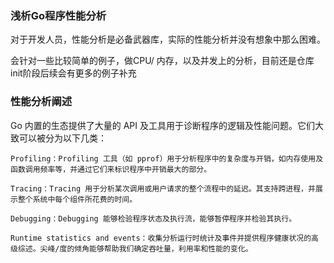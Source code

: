 ### 浅析Go程序性能分析

对于开发人员，性能分析是必备武器库，实际的性能分析并没有想象中那么困难。

会针对一些比较简单的例子，做CPU/ 内存，以及并发上的分析，目前还是仓库init阶段后续会有更多的例子补充

### 性能分析阐述

Go 内置的生态提供了大量的 API 及工具用于诊断程序的逻辑及性能问题。它们大致可以被分为以下几类：

```
Profiling：Profiling 工具（如 pprof）用于分析程序中的复杂度与开销，如内存使用及函数调用频率等，并通过它们来标识程序中开销最大的部分。

Tracing：Tracing 用于分析某次调用或用户请求的整个流程中的延迟。其支持跨进程，并展示整个系统中每个组件所花费的时间。

Debugging：Debugging 能够检验程序状态及执行流，能够暂停程序并检验其执行。

Runtime statistics and events：收集分析运行时统计及事件并提供程序健康状况的高级综述。尖峰/度的倾角能够帮助我们确定吞吐量，利用率和性能的变化。
```
